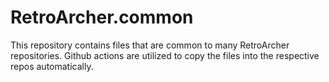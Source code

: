 # RetroArcher.common
This repository contains files that are common to many RetroArcher repositories.
Github actions are utilized to copy the files into the respective repos automatically.
